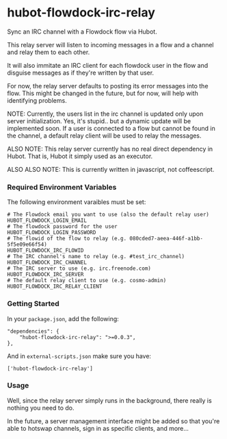 hubot-flowdock-irc-relay
========================

Sync an IRC channel with a Flowdock flow via Hubot.

This relay server will listen to incoming messages in a flow and a channel and relay them to each other.

It will also immitate an IRC client for each flowdock user in the flow and disguise messages as if they're written by that user.

For now, the relay server defaults to posting its error messages into the flow. This might be changed in the future, but for now, will help with identifying problems.

NOTE: Currently, the users list in the irc channel is updated only upon server initialization. Yes, it's stupid.. but a dynamic update will be implemented soon. If a user is connected to a flow but cannot be found in the channel, a default relay client will be used to relay the messages.

ALSO NOTE: This relay server currently has no real direct dependency in Hubot. That is, Hubot it simply used as an executor.

ALSO ALSO NOTE: This is currently written in javascript, not coffeescript.

### Required Environment Variables

The following environment varaibles must be set:

```shell
# The Flowdock email you want to use (also the default relay user)
HUBOT_FLOWDOCK_LOGIN_EMAIL
# The flowdock password for the user
HUBOT_FLOWDOCK_LOGIN_PASSWORD
# The flowid of the flow to relay (e.g. 080cded7-aeea-446f-a1bb-5f5e09e66f54)
HUBOT_FLOWDOCK_IRC_FLOWID
# The IRC channel's name to relay (e.g. #test_irc_channel)
HUBOT_FLOWDOCK_IRC_CHANNEL
# The IRC server to use (e.g. irc.freenode.com)
HUBOT_FLOWDOCK_IRC_SERVER
# The default relay client to use (e.g. cosmo-admin)
HUBOT_FLOWDOCK_IRC_RELAY_CLIENT
```

### Getting Started

In your `package.json`, add the following:

    "dependencies": {
        "hubot-flowdock-irc-relay": ">=0.0.3",
    },

And in `external-scripts.json` make sure you have:

    ['hubot-flowdock-irc-relay']

### Usage

Well, since the relay server simply runs in the background, there really is nothing you need to do.

In the future, a server management interface might be added so that you're able to hotswap channels, sign in as specific clients, and more...
